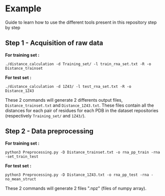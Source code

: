 # Example

Guide to learn how to use the different tools present in this repository step by step

## Step 1 - Acquisition of raw data
**For training set :**
```
./distance_calculation -d Training_set/ -l train_rna_set.txt -R -o Distance_trainset
```
**For test set :**
```
./distance_calculation -d 1Z43/ -l test_rna_set.txt -R -o Distance_1Z43
```

These 2 commands will generate 2 differents output files, `Distance_trainset.txt` and `Distance_1Z43.txt`. These files contain all the distances for each pair of residues for each PDB in the dataset repositories (respectively `Training_set/` and `1Z43/`).

## Step 2 - Data preprocessing
**For training set :**
```
python3 Preprocessing.py -D Distance_trainset.txt -o rna_pp_train -rna -set_train_test
```
**For test set :**
```
python3 Preprocessing.py -D Distance_1Z43.txt -o rna_pp_test -rna -no_mean_struct
```


These 2 commands will generate 2 files ".npz" (files of numpy array). 
